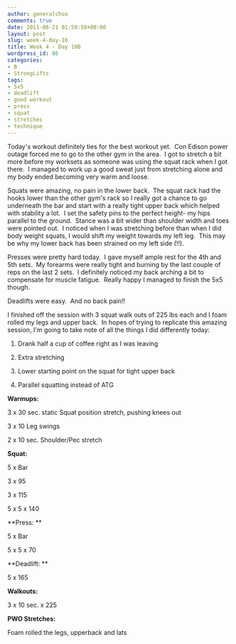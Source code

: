```yaml
---
author: generalchoa
comments: true
date: 2011-06-21 01:59:58+00:00
layout: post
slug: week-4-day-1b
title: Week 4 - Day 10B
wordpress_id: 86
categories:
- B
- StrongLifts
tags:
- 5x5
- deadlift
- good workout
- press
- squat
- stretches
- technique
---
```


Today's workout definitely ties for the best workout yet.  Con Edison power outage forced me to go to the other gym in the area.  I got to stretch a bit more before my worksets as someone was using the squat rack when I got there.  I managed to work up a good sweat just from stretching alone and my body ended becoming very warm and loose.

Squats were amazing, no pain in the lower back.  The squat rack had the hooks lower than the other gym's rack so I really got a chance to go underneath the bar and start with a really tight upper back which helped with stability a lot.  I set the safety pins to the perfect height- my hips parallel to the ground.  Stance was a bit wider than shoulder width and toes were pointed out.  I noticed when I was stretching before than when I did body weight squats, I would shift my weight towards my left leg.  This may be why my lower back has been strained on my left side (!!).

Presses were pretty hard today.  I gave myself ample rest for the 4th and 5th sets.  My forearms were really tight and burning by the last couple of reps on the last 2 sets.  I definitely noticed my back arching a bit to compensate for muscle fatigue.  Really happy I managed to finish the 5x5 though.

Deadlifts were easy.  And no back pain!!

I finished off the session with 3 squat walk outs of 225 lbs each and I foam rolled my legs and upper back.  In hopes of trying to replicate this amazing session, I'm going to take note of all the things I did differently today:



	
  1. Drank half a cup of coffee right as I was leaving

	
  2. Extra stretching

	
  3. Lower starting point on the squat for tight upper back

	
  4. Parallel squatting instead of ATG


**Warmups:**

3 x 30 sec. static Squat position stretch, pushing knees out

3 x 10 Leg swings

2 x 10 sec. Shoulder/Pec stretch

**Squat:**

5 x Bar

3 x 95

3 x 115

5 x 5 x 140

**Press:
**

5 x Bar

5 x 5 x 70

**Deadlift:
**

5 x 165

**Walkouts:**

3 x 10 sec. x 225

**PWO Stretches:**

Foam rolled the legs, upperback and lats


